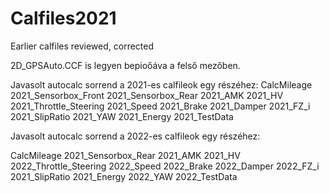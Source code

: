 # Calfiles2021
Earlier calfiles reviewed, corrected

2D_GPSAuto.CCF is legyen bepioőáva a felső mezőben.

Javasolt autocalc sorrend a 2021-es calfileok egy részéhez:
CalcMileage 
2021_Sensorbox_Front 
2021_Sensorbox_Rear 
2021_AMK 
2021_HV 
2021_Throttle_Steering 
2021_Speed 
2021_Brake 
2021_Damper 
2021_FZ_i 
2021_SlipRatio 
2021_YAW
2021_Energy 
2021_TestData

Javasolt autocalc sorrend a 2022-es calfileok egy részéhez:

CalcMileage
2021_Sensorbox_Rear 
2021_AMK 
2021_HV 
2022_Throttle_Steering 
2022_Speed 
2022_Brake 
2022_Damper 
2022_FZ_i 
2021_SlipRatio 
2021_Energy 
2022_YAW
2022_TestData
